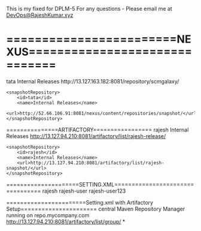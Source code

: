 This is my fixed for DPLM-5
For any questions - Please email me at DevOps@RajeshKumar.xyz
# ========================NEXUS==============================

<distributionManagement>
	<repository>
		<id>tata</id>
		<name>Internal Releases</name>
		<url>http://13.127.163.182:8081/repository/scmgalaxy/</url>
	</repository>
 
	<snapshotRepository>
		<id>tata</id>
		<name>Internal Releases</name>
		<url>http://52.66.106.91:8081/nexus/content/repositories/snapshot/</url>
	</snapshotRepository>

</distributionManagement>


===============ARTIFACTORY=================
<distributionManagement>
	<repository>
		<id>rajesh</id>
		<name>Internal Releases</name>
		<url>http://13.127.94.210:8081/artifactory/list/rajesh-release/</url>
	</repository>
 
	<snapshotRepository>
		<id>rajesh</id>
		<name>Internal Releases</name>
		<url>http://13.127.94.210:8081/artifactory/list/rajesh-snapshot/</url>
	</snapshotRepository>

</distributionManagement>

=====================SETTING.XML=================================
   <server>
		<id>rajesh</id>
		<username>rajesh-user</username>
		<password>rajesh-user123</password>
</server>

=======================Setting.xml with Artifactory Setup======================
<mirror>
      <id>central</id>
      <name>Maven Repository Manager running on repo.mycompany.com</name>
      <url>http://13.127.94.210:8081/artifactory/list/group/</url>
      <mirrorOf>*</mirrorOf>
    </mirror>
